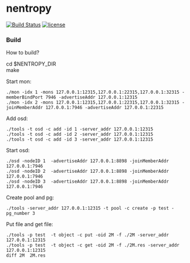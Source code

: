# nentropy

[![Build Status](https://travis-ci.org/journeymidnight/nentropy.svg?branch=master)](https://travis-ci.org/journeymidnight/nentropy)
[![license](https://img.shields.io/github/license/journeymidnight/nentropy.svg)](https://github.com/journeymidnight/nentropy/blob/master/LICENSE)


### Build


How to build?

cd $NENTROPY_DIR  
make  

Start mon:
```shell
./mon -idx 1 -mons 127.0.0.1:12315,127.0.0.1:22315,127.0.0.1:32315 -memberBindPort 7946 -advertiseAddr 127.0.0.1:12315  
./mon -idx 2 -mons 127.0.0.1:12315,127.0.0.1:22315,127.0.0.1:32315 -joinMemberAddr 127.0.0.1:7946 -advertiseAddr 127.0.0.1:22315
```


Add osd:
```shell
./tools -t osd -c add -id 1 -server_addr 127.0.0.1:12315  
./tools -t osd -c add -id 2 -server_addr 127.0.0.1:12315  
./tools -t osd -c add -id 3 -server_addr 127.0.0.1:12315  
```

Start osd:
```shell
./osd -nodeID 1  -advertiseAddr 127.0.0.1:8898 -joinMemberAddr 127.0.0.1:7946   
./osd -nodeID 2  -advertiseAddr 127.0.0.1:8898 -joinMemberAddr 127.0.0.1:7946  
./osd -nodeID 3  -advertiseAddr 127.0.0.1:8898 -joinMemberAddr 127.0.0.1:7946    
```

Create pool and pg:
```shell
./tools -server_addr 127.0.0.1:12315 -t pool -c create -p test -pg_number 3    
```

Put file and get file:
```shell
./tools -p test  -t object -c put -oid 2M -f ./2M -server_addr 127.0.0.1:12315
./tools -p test  -t object -c get -oid 2M -f ./2M.res -server_addr 127.0.0.1:12315
diff 2M  2M.res
```
